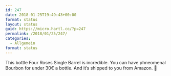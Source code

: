```yaml
---
id: 247
date: 2018-01-25T19:49:43+00:00
format: status
layout: status
guid: https://micro.hartl.co/?p=247
permalink: /2018/01/25/247/
categories:
  - Allgemein
format: status
---
```

This bottle Four Roses Single Barrel is incredible. You can have phneomenal Bourbon for under 30€ a bottle. And it’s shipped to you from Amazon. &#x1f943;